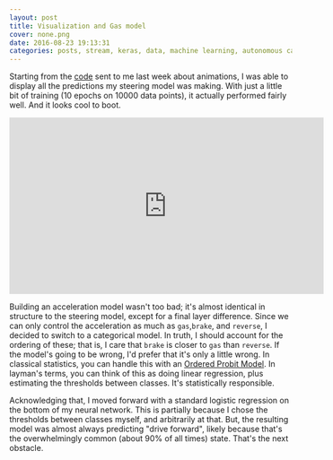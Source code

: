 ```yaml
---
layout: post
title: Visualization and Gas model
cover: none.png
date: 2016-08-23 19:13:31 
categories: posts, stream, keras, data, machine learning, autonomous car
---
```


Starting from the [code](https://gist.github.com/robertsdionne/d37ab1524a7d5e373ee5a2a0176ebd22) sent to me last week about animations, I was able to display all the predictions my steering model was making.  With just a little bit of training (10 epochs on 10000 data points), it actually performed fairly well.  And it looks cool to boot.

<iframe width="560" height="315" src="https://www.youtube.com/embed/S3TbmSGLwVY" frameborder="0"> </iframe>

Building an acceleration model wasn't too bad; it's almost identical in structure to the steering model, except for a final layer difference.  Since we can only control the acceleration as much as `gas`,`brake`, and `reverse`, I decided to switch to a categorical model.  In truth, I should account for the ordering of these; that is, I care that `brake` is closer to `gas` than `reverse`.  If the model's going to be wrong, I'd prefer that it's only a little wrong.  In classical statistics, you can handle this with an [Ordered Probit Model](https://en.wikipedia.org/wiki/Ordered_probit).  In layman's terms, you can think of this as doing linear regression, plus estimating the thresholds between classes.  It's statistically responsible.

Acknowledging that, I moved forward with a standard logistic regression on the bottom of my neural network.  This is partially because I chose the thresholds between classes myself, and arbitrarily at that.  But, the resulting model was almost always predicting "drive forward", likely because that's the overwhelmingly common (about 90% of all times) state.  That's the next obstacle.
